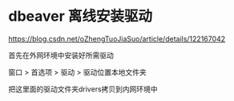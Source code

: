 # dbeaver 离线安装驱动

https://blog.csdn.net/oZhengTuoJiaSuo/article/details/122167042

首先在外网环境中安装好所需驱动

窗口 > 首选项 > 驱动 > 驱动位置本地文件夹

把这里面的驱动文件夹drivers拷贝到内网环境中
